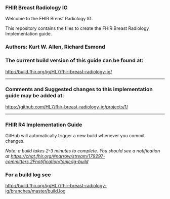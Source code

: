 ### FHIR Breast Radiology IG

Welcome to the FHIR Breast Radiology IG.

This repository contains the files to create the FHIR Breast Radiology Implementation guide.

### Authors:  Kurt W. Allen, Richard Esmond

### The current build version of this guide can be found at:
http://build.fhir.org/ig/HL7/fhir-breast-radiology-ig/


-----

### Comments and Suggested changes to this implementation guide may be added at:
https://github.com/HL7/fhir-breast-radiology-ig/projects/1/

-----
### FHIR R4 Implementation Guide

GitHub will automatically trigger a new build whenever you commit changes.

*Note: a build takes 2-3 minutes to complete. You should see a notification at https://chat.fhir.org/#narrow/stream/179297-committers.2Fnotification/topic/ig-build*


### For a build log see

http://build.fhir.org/ig/HL7/fhir-breast-radiology-ig/branches/master/build.log

